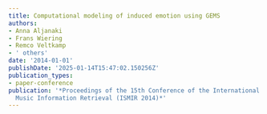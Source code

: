 ```yaml
---
title: Computational modeling of induced emotion using GEMS
authors:
- Anna Aljanaki
- Frans Wiering
- Remco Veltkamp
- ' others'
date: '2014-01-01'
publishDate: '2025-01-14T15:47:02.150256Z'
publication_types:
- paper-conference
publication: '*Proceedings of the 15th Conference of the International Society for
  Music Information Retrieval (ISMIR 2014)*'
---
```

